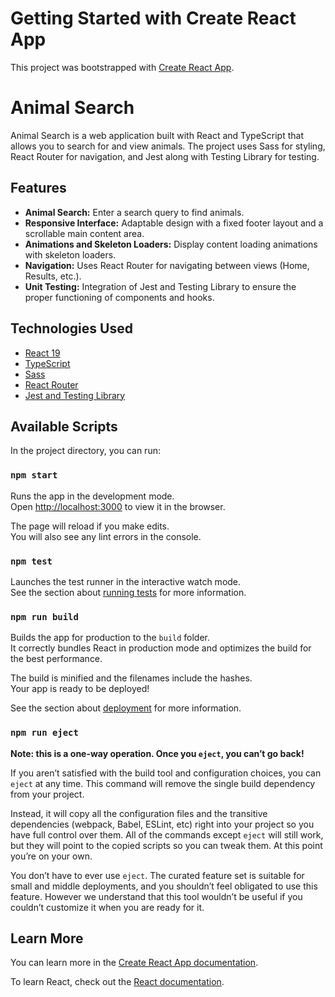 # Getting Started with Create React App

This project was bootstrapped with [Create React App](https://github.com/facebook/create-react-app).

# Animal Search

Animal Search is a web application built with React and TypeScript that allows you to search for and view animals. The project uses Sass for styling, React Router for navigation, and Jest along with Testing Library for testing.

## Features

- **Animal Search:** Enter a search query to find animals.
- **Responsive Interface:** Adaptable design with a fixed footer layout and a scrollable main content area.
- **Animations and Skeleton Loaders:** Display content loading animations with skeleton loaders.
- **Navigation:** Uses React Router for navigating between views (Home, Results, etc.).
- **Unit Testing:** Integration of Jest and Testing Library to ensure the proper functioning of components and hooks.

## Technologies Used

- [React 19](https://reactjs.org/)
- [TypeScript](https://www.typescriptlang.org/)
- [Sass](https://sass-lang.com/)
- [React Router](https://reactrouter.com/)
- [Jest and Testing Library](https://jestjs.io/)


## Available Scripts

In the project directory, you can run:

### `npm start`

Runs the app in the development mode.\
Open [http://localhost:3000](http://localhost:3000) to view it in the browser.

The page will reload if you make edits.\
You will also see any lint errors in the console.

### `npm test`

Launches the test runner in the interactive watch mode.\
See the section about [running tests](https://facebook.github.io/create-react-app/docs/running-tests) for more information.

### `npm run build`

Builds the app for production to the `build` folder.\
It correctly bundles React in production mode and optimizes the build for the best performance.

The build is minified and the filenames include the hashes.\
Your app is ready to be deployed!

See the section about [deployment](https://facebook.github.io/create-react-app/docs/deployment) for more information.

### `npm run eject`

**Note: this is a one-way operation. Once you `eject`, you can’t go back!**

If you aren’t satisfied with the build tool and configuration choices, you can `eject` at any time. This command will remove the single build dependency from your project.

Instead, it will copy all the configuration files and the transitive dependencies (webpack, Babel, ESLint, etc) right into your project so you have full control over them. All of the commands except `eject` will still work, but they will point to the copied scripts so you can tweak them. At this point you’re on your own.

You don’t have to ever use `eject`. The curated feature set is suitable for small and middle deployments, and you shouldn’t feel obligated to use this feature. However we understand that this tool wouldn’t be useful if you couldn’t customize it when you are ready for it.

## Learn More

You can learn more in the [Create React App documentation](https://facebook.github.io/create-react-app/docs/getting-started).

To learn React, check out the [React documentation](https://reactjs.org/).
